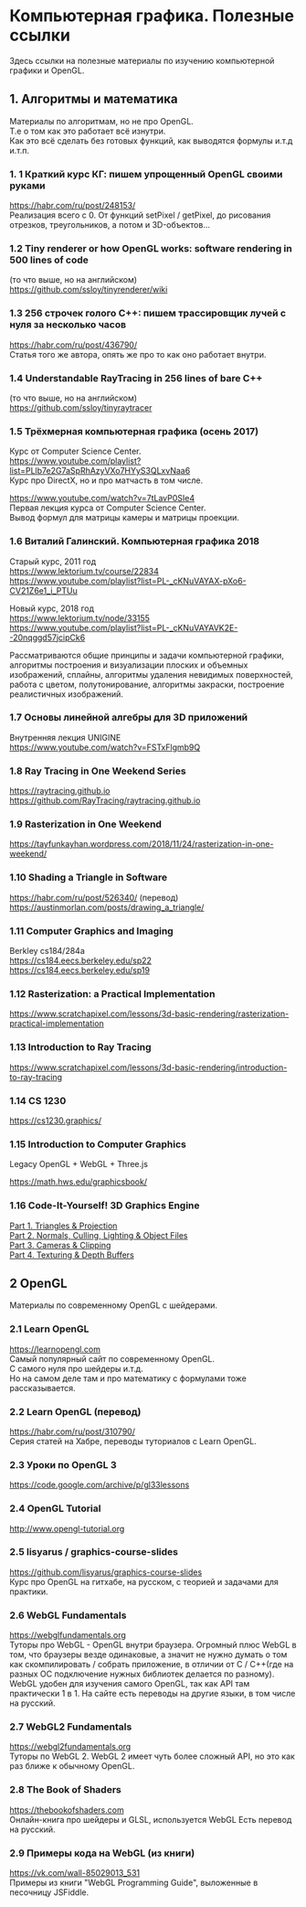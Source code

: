 # Компьютерная графика. Полезные ссылки

Здесь ссылки на полезные материалы по изучению компьютерной графики и OpenGL.

## 1. Алгоритмы и математика

Материалы по алгоритмам, но не про OpenGL. <br>
Т.е о том как это работает всё изнутри. <br>
Как это всё сделать без готовых функций, как выводятся формулы и.т.д и.т.п.

### 1. 1 Краткий курс КГ: пишем упрощенный OpenGL своими руками

https://habr.com/ru/post/248153/ <br>
Реализация всего с 0. От функций setPixel / getPixel, до рисования отрезков, треугольников, а потом и 3D-объектов...

### 1.2 Tiny renderer or how OpenGL works: software rendering in 500 lines of code

(то что выше, но на английском) <br>
https://github.com/ssloy/tinyrenderer/wiki

### 1.3 256 строчек голого C++: пишем трассировщик лучей с нуля за несколько часов

https://habr.com/ru/post/436790/ <br>
Статья того же автора, опять же про то как оно работает внутри.

### 1.4 Understandable RayTracing in 256 lines of bare C++

(то что выше, но на английском) <br>
https://github.com/ssloy/tinyraytracer <br>

### 1.5 Трёхмерная компьютерная графика (осень 2017)

Курс от Computer Science Center. <br>
https://www.youtube.com/playlist?list=PLlb7e2G7aSpRhAzyVXo7HYyS3QLxvNaa6 <br>
Курс про DirectX, но и про матчасть в том числе.

https://www.youtube.com/watch?v=7tLavP0SIe4 <br>
Первая лекция курса от Computer Science Center. <br>
Вывод формул для матрицы камеры и матрицы проекции.

### 1.6 Виталий Галинский. Компьютерная графика 2018

Старый курс, 2011 год <br>
https://www.lektorium.tv/course/22834 <br>
https://www.youtube.com/playlist?list=PL-_cKNuVAYAX-pXo6-CV21Z6e1_i_PTUu

Новый курс, 2018 год <br>
https://www.lektorium.tv/node/33155 <br>
https://www.youtube.com/playlist?list=PL-_cKNuVAYAVK2E--20nqggd57jcipCk6 <br>

Рассматриваются общие принципы и задачи компьютерной графики, алгоритмы построения и визуализации плоских и объемных изображений, сплайны, алгоритмы удаления невидимых поверхностей, работа с цветом, полутонирование, алгоритмы закраски, построение реалистичных изображений.

### 1.7 Основы линейной алгебры для 3D приложений

Внутренняя лекция UNIGINE <br>
https://www.youtube.com/watch?v=FSTxFlgmb9Q

### 1.8 Ray Tracing in One Weekend Series

https://raytracing.github.io <br>
https://github.com/RayTracing/raytracing.github.io

### 1.9 Rasterization in One Weekend

https://tayfunkayhan.wordpress.com/2018/11/24/rasterization-in-one-weekend/

### 1.10 Shading a Triangle in Software

https://habr.com/ru/post/526340/ (перевод) <br>
https://austinmorlan.com/posts/drawing_a_triangle/

### 1.11 Computer Graphics and Imaging

Berkley cs184/284a <br>
https://cs184.eecs.berkeley.edu/sp22 <br>
https://cs184.eecs.berkeley.edu/sp19 <br>

### 1.12 Rasterization: a Practical Implementation

https://www.scratchapixel.com/lessons/3d-basic-rendering/rasterization-practical-implementation

### 1.13 Introduction to Ray Tracing

https://www.scratchapixel.com/lessons/3d-basic-rendering/introduction-to-ray-tracing

### 1.14 CS 1230

https://cs1230.graphics/

### 1.15 Introduction to Computer Graphics

Legacy OpenGL + WebGL + Three.js <br>

https://math.hws.edu/graphicsbook/

### 1.16 Code-It-Yourself! 3D Graphics Engine

[Part 1. Triangles & Projection](https://www.youtube.com/watch?v=ih20l3pJoeU) <br>
[Part 2. Normals, Culling, Lighting & Object Files](https://www.youtube.com/watch?v=XgMWc6LumG4) <br>
[Part 3. Cameras & Clipping](https://www.youtube.com/watch?v=HXSuNxpCzdM) <br>
[Part 4. Texturing & Depth Buffers](https://www.youtube.com/watch?v=nBzCS-Y0FcY)

## 2 OpenGL

Материалы по современному OpenGL с шейдерами.

### 2.1 Learn OpenGL

https://learnopengl.com <br>
Самый популярный сайт по современному OpenGL. <br>
С самого нуля про шейдеры и.т.д. <br>
Но на самом деле там и про математику с формулами тоже рассказывается.

### 2.2 Learn OpenGL (перевод)

https://habr.com/ru/post/310790/ <br>
Серия статей на Хабре, переводы туториалов с Learn OpenGL.

### 2.3 Уроки по OpenGL 3

https://code.google.com/archive/p/gl33lessons

### 2.4 OpenGL Tutorial

http://www.opengl-tutorial.org

### 2.5 lisyarus / graphics-course-slides

https://github.com/lisyarus/graphics-course-slides <br>
Курс про OpenGL на гитхабе, на русском, с теорией и задачами для практики.

### 2.6 WebGL Fundamentals

https://webglfundamentals.org <br>
Туторы про WebGL - OpenGL внутри браузера.
Огромный плюс WebGL в том, что браузеры везде одинаковые,
а значит не нужно думать о том как скомпилировать / собрать приложение, в отличии от C / C++(где на разных ОС подключение нужных библиотек делается по разному). WebGL удобен для изучения самого OpenGL, так как API там практически 1 в 1. На сайте есть переводы на другие языки, в том числе на русский.

### 2.7 WebGL2 Fundamentals

https://webgl2fundamentals.org <br>
Туторы по WebGL 2. WebGL 2 имеет чуть более сложный API, но это как раз ближе к обычному OpenGL.

### 2.8 The Book of Shaders

https://thebookofshaders.com <br>
Онлайн-книга про шейдеры и GLSL, используется WebGL
Есть перевод на русский.

### 2.9 Примеры кода на WebGL (из книги)

https://vk.com/wall-85029013_531 <br>
Примеры из книги "WebGL Programming Guide",
выложенные в песочницу JSFiddle.
